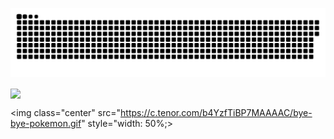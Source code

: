![snake gif](https://github.com/ducnguyen1511/ducnguyen1511/blob/output/github-contribution-grid-snake.svg)
<p>
<img src="https://c.tenor.com/b4YzfTiBP7MAAAAC/bye-bye-pokemon.gif" align="center">
</p>

<img class="center" src="https://c.tenor.com/b4YzfTiBP7MAAAAC/bye-bye-pokemon.gif" style="width: 50%;>

